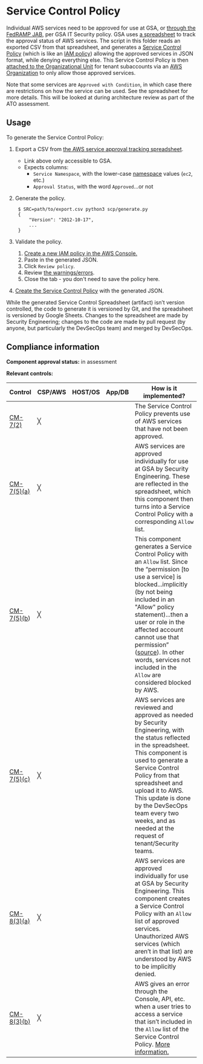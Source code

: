 # Service Control Policy

Individual AWS services need to be approved for use at GSA, or [through the FedRAMP JAB](https://marketplace.fedramp.gov/#/products?sort=productName&productNameSearch=aws), per GSA IT Security policy. GSA uses [a spreadsheet](https://docs.google.com/spreadsheets/u/1/d/1kJrPqu10x80LaGQ_oXFDuoPkBdnaXrXTQVF_uJ14-ok/edit#gid=0) to track the approval status of AWS services. The script in this folder reads an exported CSV from that spreadsheet, and generates a [Service Control Policy](https://docs.aws.amazon.com/organizations/latest/userguide/orgs_manage_policies_scp.html) (which is like an [IAM policy](https://docs.aws.amazon.com/IAM/latest/UserGuide/access_policies.html)) allowing the approved services in JSON format, while denying everything else. This Service Control Policy is then [attached to the Organizational Unit](https://docs.aws.amazon.com/organizations/latest/userguide/orgs_manage_policies.html#attach_policy) for tenant subaccounts via an [AWS Organization](https://aws.amazon.com/organizations/) to only allow those approved services.

Note that some services are `Approved with Condition`, in which case there are restrictions on how the service can be used. See the spreadsheet for more details. This will be looked at during architecture review as part of the ATO assessment.

## Usage

To generate the Service Control Policy:

1. Export a CSV from [the AWS service approval tracking spreadsheet](https://docs.google.com/spreadsheets/d/1kJrPqu10x80LaGQ_oXFDuoPkBdnaXrXTQVF_uJ14-ok/edit#gid=0).
    * Link above only accessible to GSA.
    * Expects columns:
        * `Service Namespace`, with the lower-case [namespace](https://docs.aws.amazon.com/general/latest/gr/aws-arns-and-namespaces.html#genref-aws-service-namespaces) values (`ec2`, etc.)
        * `Approval Status`, with the word `Approved`...or not
1. Generate the policy.

        $ SRC=path/to/export.csv python3 scp/generate.py
        {
            "Version": "2012-10-17",
            ...
        }

1. Validate the policy.
    1. [Create a new IAM policy in the AWS Console.](https://console.aws.amazon.com/iam/home#/policies$new?step=edit)
    1. Paste in the generated JSON.
    1. Click `Review policy`.
    1. Review [the warnings/errors](https://docs.aws.amazon.com/IAM/latest/UserGuide/troubleshoot_policies.html#troubleshoot_policies-unrecognized-visual).
    1. Close the tab - you don't need to save the policy here.
1. [Create the Service Control Policy](https://docs.aws.amazon.com/organizations/latest/userguide/orgs_manage_policies_scp.html#create_policy) with the generated JSON.

While the generated Service Control Spreadsheet (artifact) isn’t version controlled, the code to generate it is versioned by Git, and the spreadsheet is versioned by Google Sheets. Changes to the spreadsheet are made by Security Engineering; changes to the code are made by pull request (by anyone, but particularly the DevSecOps team) and merged by DevSecOps.

## Compliance information

**Component approval status:** in assessment

**Relevant controls:**

Control | CSP/AWS | HOST/OS | App/DB | How is it implemented?
--- | --- | --- | --- | ---
[CM-7(2)](https://nvd.nist.gov/800-53/Rev4/control/CM-7) | ╳ | | | The Service Control Policy prevents use of AWS services that have not been approved.
[CM-7(5)(a)](https://nvd.nist.gov/800-53/Rev4/control/CM-7) | ╳ | | | AWS services are approved individually for use at GSA by Security Engineering. These are reflected in the spreadsheet, which this component then turns into a Service Control Policy with a corresponding `Allow` list.
[CM-7(5)(b](https://nvd.nist.gov/800-53/Rev4/control/CM-7)) | ╳ | | | This component generates a Service Control Policy with an `Allow` list. Since the “permission [to use a service] is blocked...implicitly (by not being included in an "Allow" policy statement)...then a user or role in the affected account cannot use that permission” ([source](https://docs.aws.amazon.com/organizations/latest/userguide/orgs_manage_policies_scp.html)). In other words, services not included in the `Allow` are considered blocked by AWS.
[CM-7(5)(c)](https://nvd.nist.gov/800-53/Rev4/control/CM-7) | ╳ | | | AWS services are reviewed and approved as needed by Security Engineering, with the status reflected in the spreadsheet. This component is used to generate a Service Control Policy from that spreadsheet and upload it to AWS. This update is done by the DevSecOps team every two weeks, and as needed at the request of tenant/Security teams.
[CM-8(3)(a)](https://nvd.nist.gov/800-53/Rev4/control/cm-8#enhancement-3) | ╳ | | | AWS services are approved individually for use at GSA by Security Engineering. This component creates a Service Control Policy with an `Allow` list of approved services. Unauthorized AWS services (which aren’t in that list) are understood by AWS to be implicitly denied.
[CM-8(3)(b)](https://nvd.nist.gov/800-53/Rev4/control/cm-8#enhancement-3) | ╳ | | | AWS gives an error through the Console, API, etc. when a user tries to access a service that isn’t included in the `Allow` list of the Service Control Policy. [More information.](https://docs.aws.amazon.com/organizations/latest/userguide/orgs_manage_policies_scp.html)